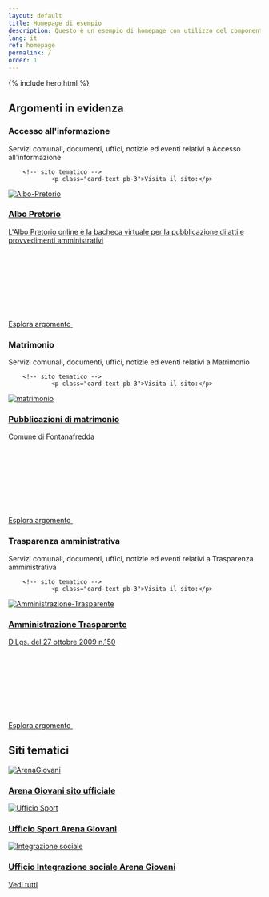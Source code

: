 ```yaml
---
layout: default
title: Homepage di esempio
description: Questo è un esempio di homepage con utilizzo del componente "hero"
lang: it
ref: homepage
permalink: /
order: 1
---
```


{% include hero.html %}



<section id="evidenza" class="evidence-section">
            <div class="section py-5 pb-lg-80 px-lg-5 position-relative" style="background-image: url('https://www.comune.fontanafredda.pn.it/wp-content/themes/design-comuni-italia-bx/assets/img/evidenza-header-blu.webp');">
                
<div class="container">
        <div class="row">
        <h2 class="text-white title-xlarge mb-3">Argomenti in evidenza</h2>
    </div>
    <div>
        <div class="card-wrapper card-teaser-wrapper card-teaser-wrapper-equal card-teaser-block-3">
            
<div class="card card-teaser no-after rounded shadow-sm border border-light">
    <div class="card-body pb-5">
        <!-- card head -->
        <!-- <div class="category-top">
            <svg class="icon">
            <use
                xlink:href="#"
            ></use>
            </svg>
        </div> -->
        <h3 class="card-title title-xlarge-card">Accesso all'informazione</h3>
        <p class="card-text">
            Servizi comunali, documenti, uffici, notizie ed eventi relativi a Accesso all'informazione        </p>

        <!-- sito tematico -->
                <p class="card-text pb-3">Visita il sito:</p>
        
<a href="https://servizionline.comune.fontanafredda.pn.it/mc/mc_p_ricerca.php" class="card card-teaser card-bg-warning rounded mt-0 p-3" target="_blank">
            <div class="avatar size-lg me-3">
            <img src="https://www.comune.fontanafredda.pn.it/wp-content/uploads/2024/09/Albo-Pretorio.webp" title="Albo-Pretorio">        </div>
        <div class="card-body">
        <h3 class="card-title text-white sito-tematico">
            Albo Pretorio        </h3>
        <p class="card-text text-sans-serif text-white">
            L'Albo Pretorio online è la bacheca virtuale per la pubblicazione di atti e provvedimenti amministrativi        </p>
    </div>
</a>        
        <!-- links -->
            </div>
    <a class="read-more pt-0" href="https://www.comune.fontanafredda.pn.it/argomento/accesso-allinformazione/">
        <span class="list-item-title-icon-wrapper">
            <span class="text">Esplora argomento</span>
            <svg class="icon">
                <use xlink:href="#it-arrow-right"></use>
            </svg>
        </span>
    </a>
</div>

<div class="card card-teaser no-after rounded shadow-sm border border-light">
    <div class="card-body pb-5">
        <!-- card head -->
        <!-- <div class="category-top">
            <svg class="icon">
            <use
                xlink:href="#"
            ></use>
            </svg>
        </div> -->
        <h3 class="card-title title-xlarge-card">Matrimonio</h3>
        <p class="card-text">
            Servizi comunali, documenti, uffici, notizie ed eventi relativi a Matrimonio        </p>

        <!-- sito tematico -->
                <p class="card-text pb-3">Visita il sito:</p>
        
<a href="https://servizionline.comune.fontanafredda.pn.it/mc/mc_matri_p_ricerca.php" class="card card-teaser card-bg-dark rounded mt-0 p-3" target="_blank">
            <div class="avatar size-lg me-3">
            <img src="https://www.comune.fontanafredda.pn.it/wp-content/uploads/2024/09/matrimonio.png" title="matrimonio">        </div>
        <div class="card-body">
        <h3 class="card-title text-white sito-tematico">
            Pubblicazioni di matrimonio        </h3>
        <p class="card-text text-sans-serif text-white">
            Comune di Fontanafredda        </p>
    </div>
</a>        
        <!-- links -->
            </div>
    <a class="read-more pt-0" href="https://www.comune.fontanafredda.pn.it/argomento/matrimonio/">
        <span class="list-item-title-icon-wrapper">
            <span class="text">Esplora argomento</span>
            <svg class="icon">
                <use xlink:href="#it-arrow-right"></use>
            </svg>
        </span>
    </a>
</div>

<div class="card card-teaser no-after rounded shadow-sm border border-light">
    <div class="card-body pb-5">
        <!-- card head -->
        <!-- <div class="category-top">
            <svg class="icon">
            <use
                xlink:href="#"
            ></use>
            </svg>
        </div> -->
        <h3 class="card-title title-xlarge-card">Trasparenza amministrativa</h3>
        <p class="card-text">
            Servizi comunali, documenti, uffici, notizie ed eventi relativi a Trasparenza amministrativa        </p>

        <!-- sito tematico -->
                <p class="card-text pb-3">Visita il sito:</p>
        
<a href="https://servizionline.comune.fontanafredda.pn.it/zf/index.php/trasparenza/index/index" class="card card-teaser card-bg-blue rounded mt-0 p-3" target="_blank">
            <div class="avatar size-lg me-3">
            <img src="https://www.comune.fontanafredda.pn.it/wp-content/uploads/2024/09/Amministrazione-Trasparente.webp" title="Amministrazione-Trasparente">        </div>
        <div class="card-body">
        <h3 class="card-title text-white sito-tematico">
            Amministrazione Trasparente        </h3>
        <p class="card-text text-sans-serif text-white">
            D.Lgs. del 27 ottobre 2009 n.150        </p>
    </div>
</a>        
        <!-- links -->
            </div>
    <a class="read-more pt-0" href="https://www.comune.fontanafredda.pn.it/argomento/trasparenza-amministrativa/">
        <span class="list-item-title-icon-wrapper">
            <span class="text">Esplora argomento</span>
            <svg class="icon">
                <use xlink:href="#it-arrow-right"></use>
            </svg>
        </span>
    </a>
</div>
        </div>
    </div>
    </div>
                
<div class="container">
  <div class="row pt-5">
    <h2 class="mb-0 u-grey-light">Siti tematici</h2>
  </div>
  <div class="pt-4 pt-lg-30">
    <div class="card-wrapper card-teaser-wrapper card-teaser-wrapper-equal card-teaser-block-3">
      
<a href="https://comune.arenagiovani.it/" class="card card-teaser card-bg-blue rounded mt-0 p-3" target="_blank">
            <div class="avatar size-lg me-3">
            <img src="https://u.g.18f.it/assets/img/logo.png" title="ArenaGiovani">        </div>
        <div class="card-body">
        <h3 class="card-title text-white sito-tematico">
            Arena Giovani sito ufficiale        </h3>
    </div>
</a>
<a href="https://sport.arenagiovani.it" class="card card-teaser card-bg-warning rounded mt-0 p-3" target="_blank">
            <div class="avatar size-lg me-3">
            <img src="https://cdn.pixabay.com/photo/2017/06/08/14/27/black-2383774_960_720.png" title="Ufficio Sport">        </div>
        <div class="card-body">
        <h3 class="card-title text-white sito-tematico">
            Ufficio Sport Arena Giovani        </h3>
    </div>
</a>
<a href="https://integrazione.arenagiovani.it" class="card card-teaser card-bg-dark rounded mt-0 p-3" target="_blank">
            <div class="avatar size-lg me-3">
            <img src="https://www.pcssviluppo.com/wp-content/uploads/2024/06/Inclusione-sociale-PCS-Sviluppo-1024x1024.jpg" title="Integrazione sociale">        </div>
        <div class="card-body">
        <h3 class="card-title text-white sito-tematico">
            Ufficio Integrazione sociale Arena Giovani        </h3>
        </div>
</a>
  </div>
  </div>
  <div class="col-lg-10 col-xl-8 offset-lg-1 offset-xl-2 text-center">
      <a href="https://www.comune.fontanafredda.pn.it/siti-tematici" class="btn btn-primary mt-40">Vedi tutti</a>
  </div>
</div>
            </div>
        </section>
        
